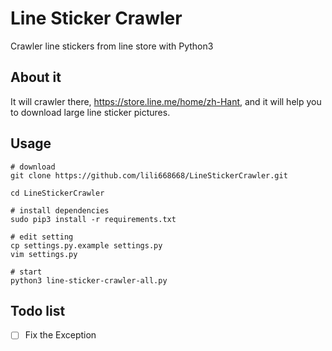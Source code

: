 # Line Sticker Crawler
Crawler line stickers from line store with Python3

## About it
It will crawler there, https://store.line.me/home/zh-Hant, and it will help you to download large line sticker pictures.

## Usage
```
# download 
git clone https://github.com/lili668668/LineStickerCrawler.git

cd LineStickerCrawler

# install dependencies
sudo pip3 install -r requirements.txt

# edit setting
cp settings.py.example settings.py
vim settings.py

# start
python3 line-sticker-crawler-all.py
```

## Todo list
-[  ] Fix the Exception
